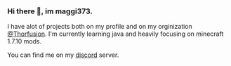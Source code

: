 ### Hi there 👋, im maggi373.

I have alot of projects both on my profile and on my orginization [@Thorfusion](https://github.com/Thorfusion). I'm currently learning java and heavily focusing on minecraft 1.7.10 mods.

You can find me on my [discord](https://discord.gg/TnTeKfD) server.
